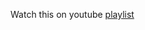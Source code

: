 Watch this on youtube [playlist](https://www.youtube.com/watch?v=IOzkOXSz9gE&list=PL4cUxeGkcC9gUgr39Q_yD6v-bSyMwKPUI)
